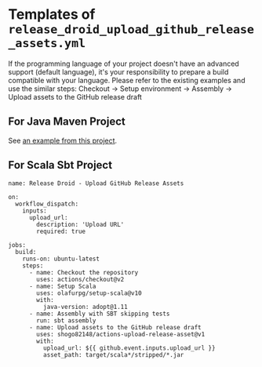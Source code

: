 # Templates of `release_droid_upload_github_release_assets.yml`

If the programming language of your project doesn't have an advanced support (default language), it's your responsibility to prepare a build compatible with your language.
Please refer to the existing examples and use the similar steps: Checkout -> Setup environment -> Assembly -> Upload assets to the GitHub release draft

## For Java Maven Project

See [an example from this project](../../../.github/workflows/release_droid_upload_github_release_assets.yml).

## For Scala Sbt Project

```
name: Release Droid - Upload GitHub Release Assets

on:
  workflow_dispatch:
    inputs:
      upload_url:
        description: 'Upload URL'
        required: true

jobs:
  build:
    runs-on: ubuntu-latest
    steps:
      - name: Checkout the repository
        uses: actions/checkout@v2
      - name: Setup Scala
        uses: olafurpg/setup-scala@v10
        with:
          java-version: adopt@1.11
      - name: Assembly with SBT skipping tests
        run: sbt assembly
      - name: Upload assets to the GitHub release draft
        uses: shogo82148/actions-upload-release-asset@v1
        with:
          upload_url: ${{ github.event.inputs.upload_url }}
          asset_path: target/scala*/stripped/*.jar
```